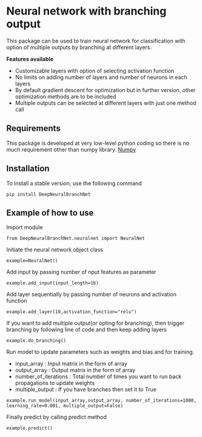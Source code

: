 # Neural network with branching output
This package can be used to train neural network for classification with option of multiple outputs by branching at different layers. 


__Features available__
- Customizable layers with option of selecting activation function
- No limits on adding number of layers and number of neurons in each layers
- By default gradient descent for optimization but in further version, other optimization methods are to be included
- Multiple outputs can be selected at different layers with just one method call

## Requirements
This package is developed at very low-level python coding so there is no much requirement other than numpy library.
[Numpy](https://numpy.org/)



## Installation
To install a stable version, use the following command

```
pip install DeepNeuralBranchNet
```


## Example of how to use

Import module 
```
from DeepNeuralBranchNet.neuralnet import NeuralNet
```
Initiate the neural network object class

```
example=NeuralNet()
```
Add input by passing number of nput features as parameter
```
example.add_input(input_length=16)
```

Add layer sequentially by passing number of neurons and activation function
```
example.add_layer(10,activation_function="relu")
```
If you want to add multiple output(or opting for branching), then trigger branching by following line of code and then keep adding layers
```
example.do_branching()
```

Run model to update parameters such as weights and bias and for training.
- input_array : Input matrix in the form of array
- output_array : Output matrix in the form of array
- number_of_iterations : Total number of times you want to run back propagations to update weights
- multiple_output : If you have branches then set it to True
```
example.run_model(input_array,output_array, number_of_iterations=1000, learning_rate=0.001, multiple_output=False)
```
Finally predict by calling predict method
```
example.predict()
```
